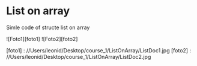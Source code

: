 # List on array

Simle code of structe list on array

![Foto1][foto1]
![Foto2][foto2]

[foto1] : //Users/leonid/Desktop/course_1/ListOnArray/ListDoc1.jpg
[foto2] : //Users/leonid/Desktop/course_1/ListOnArray/ListDoc2.jpg